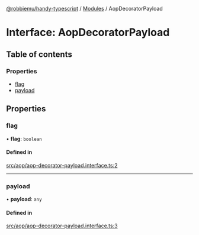 [@robbiemu/handy-typescript](../README.md) / [Modules](../modules.md) / AopDecoratorPayload

# Interface: AopDecoratorPayload

## Table of contents

### Properties

- [flag](AopDecoratorPayload.md#flag)
- [payload](AopDecoratorPayload.md#payload)

## Properties

### flag

• **flag**: `boolean`

#### Defined in

[src/aop/aop-decorator-payload.interface.ts:2](https://github.com/robbiemu/handy-typescript/blob/c3df21b/src/aop/aop-decorator-payload.interface.ts#L2)

___

### payload

• **payload**: `any`

#### Defined in

[src/aop/aop-decorator-payload.interface.ts:3](https://github.com/robbiemu/handy-typescript/blob/c3df21b/src/aop/aop-decorator-payload.interface.ts#L3)
